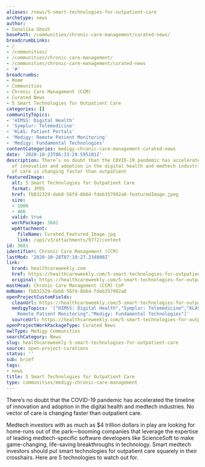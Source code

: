 ```yaml
---
aliases: /news/5-smart-technologies-for-outpatient-care
archetype: news
author:
- Sonalika Ghosh
basePath: /communities/chronic-care-management/curated-news/
breadcrumbLinks:
- /
- /communities/
- /communities/chronic-care-management/
- /communities/chronic-care-management/curated-news
- '#'
breadcrumbs:
- Home
- Communities
- Chronic Care Management (CCM)
- Curated News
- 5 Smart Technologies for Outpatient Care
categories: []
communityTopics:
- 'HIMSS: Digital Health'
- 'Symplur: Telemedicine'
- 'KLAS: Patient Portals'
- 'Medigy: Remote Patient Monitoring'
- 'Medigy: Fundamental Technologies'
contentCategories: medigy-chronic-care-management-curated-news
date: '2020-10-23T06:33:29.595181Z'
description: There’s no doubt that the COVID-19 pandemic has accelerated the timeline
  of innovation and adoption in the digital health and medtech industries. No vector
  of care is changing faster than outpatient
featuredImage:
  alt: 5 Smart Technologies for Outpatient Care
  format: JPEG
  href: fb832329-dab8-56fd-8b64-fdeb357992a8-featuredImage.jpeg
  size:
  - 1000
  - 466
  valid: true
  workPackage: 3681
  wpAttachment:
    fileName: Curated_Featured_Image.jpg
    link: /api/v3/attachments/9772/content
id: 3681
identifier: Chronic Care Management (CCM)
lastMod: '2020-10-28T07:10:27.234000Z'
link:
  brand: healthcareweekly.com
  href: https://healthcareweekly.com/5-smart-technologies-for-outpatient-care/
  original: https://healthcareweekly.com/5-smart-technologies-for-outpatient-care/
mastHead: Chronic Care Management (CCM) CoP
mdName: fb832329-dab8-56fd-8b64-fdeb357992a8
openProjectCustomFields:
  cleanUrl: https://healthcareweekly.com/5-smart-technologies-for-outpatient-care/
  medigyTopics: '["HIMSS: Digital Health","Symplur: Telemedicine","KLAS: Patient Portals","Medigy:
    Remote Patient Monitoring","Medigy: Fundamental Technologies"]'
  sourceUrl: https://healthcareweekly.com/5-smart-technologies-for-outpatient-care/
openProjectWorkPackageType: Curated News
owlType: Medigy Communities
searchCategory: News
slug: healthcareweekly-5-smart-technologies-for-outpatient-care
source: open-project-curations
status: ''
sub: brief
tags:
- news
title: 5 Smart Technologies for Outpatient Care
type: communities/medigy-chronic-care-management
---
```


<p>There’s no doubt that the COVID-19 pandemic has accelerated the timeline of innovation and adoption in the digital health and medtech industries. No vector of care is changing faster than outpatient care.&nbsp;</p><p>Medtech investors with as much as $4 trillion dollars in play are looking for home-runs out of the park—booming companies that leverage the expertise of leading&nbsp;medtech-specific software developers like ScienceSoft&nbsp;to make game-changing, life-saving breakthroughs in technology. Smart medtech investors should put smart technologies for outpatient care squarely in their crosshairs. Here are 5 technologies to watch out for.</p>